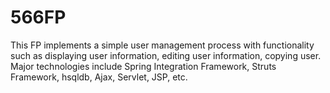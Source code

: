 566FP
=====

This FP implements a simple user management process with functionality such as displaying user information, editing user information, copying user. Major technologies include Spring Integration Framework, Struts Framework, hsqldb, Ajax, Servlet, JSP, etc.
